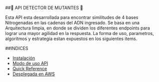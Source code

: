 
##🧬 API DETECTOR DE MUTANTES 🧬

Esta API esta desarrollada para encontrar similitudes de 4 bases Nitrogenadas en las cadenas del ADN ingresado. Se basa en una Arquitectura limpia, en donde se dividen los diferentes endpoints para lograr una mayor agilidad en la respuesta. La forma de uso, parametros, algoritmos y estrategia estan expuestos en los siguientes items.

##INDICES

 - [Instalación](#installation)
 - [Modo de uso API](#building-apis)
 - [Quick Reference](#quick-reference)
 - [Desplegada en AWS](#deploying)



